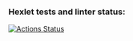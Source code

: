 ### Hexlet tests and linter status:
[![Actions Status](https://github.com/alexiva0/fullstack-javascript-project-4/workflows/hexlet-check/badge.svg)](https://github.com/alexiva0/fullstack-javascript-project-4/actions)